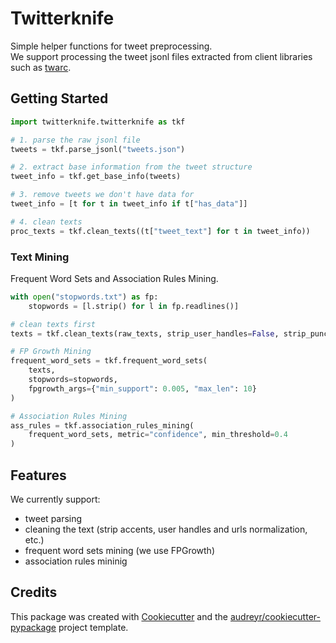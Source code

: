Twitterknife
============

<!-- [![image](https://img.shields.io/pypi/v/twitterknife.svg)](https://pypi.python.org/pypi/twitterknife)

[![image](https://img.shields.io/travis/g8a9/twitterknife.svg)](https://travis-ci.com/g8a9/twitterknife)

[![Documentation Status](https://readthedocs.org/projects/twitterknife/badge/?version=latest)](https://twitterknife.readthedocs.io/en/latest/?version=latest) -->

Simple helper functions for tweet preprocessing. \
We support processing the tweet jsonl files extracted from client libraries such as [twarc](https://twarc-project.readthedocs.io/en/latest/twarc2_en_us/).

<!-- -   Free software: MIT license -->
<!-- -   Documentation: <https://twitterknife.readthedocs.io>. -->

## Getting Started


```python
import twitterknife.twitterknife as tkf

# 1. parse the raw jsonl file
tweets = tkf.parse_jsonl("tweets.json")

# 2. extract base information from the tweet structure
tweet_info = tkf.get_base_info(tweets)

# 3. remove tweets we don't have data for
tweet_info = [t for t in tweet_info if t["has_data"]]

# 4. clean texts
proc_texts = tkf.clean_texts((t["tweet_text"] for t in tweet_info))
```

### Text Mining

Frequent Word Sets and Association Rules Mining.

```python
with open("stopwords.txt") as fp:
    stopwords = [l.strip() for l in fp.readlines()]

# clean texts first
texts = tkf.clean_texts(raw_texts, strip_user_handles=False, strip_punctuation=True)

# FP Growth Mining
frequent_word_sets = tkf.frequent_word_sets(
    texts,
    stopwords=stopwords,
    fpgrowth_args={"min_support": 0.005, "max_len": 10}
)

# Association Rules Mining
ass_rules = tkf.association_rules_mining(
    frequent_word_sets, metric="confidence", min_threshold=0.4
)
```


## Features

We currently support:

- tweet parsing
- cleaning the text (strip accents, user handles and urls normalization, etc.)
- frequent word sets mining (we use FPGrowth)
- association rules mininig


Credits
-------

This package was created with
[Cookiecutter](https://github.com/audreyr/cookiecutter) and the
[audreyr/cookiecutter-pypackage](https://github.com/audreyr/cookiecutter-pypackage)
project template.

